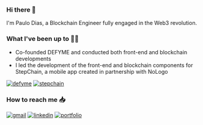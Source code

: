 ### Hi there 👋
I'm Paulo Dias, a Blockchain Engineer fully engaged in the Web3 revolution.

### What I've been up to 👨‍💻
- Co-founded DEFYME and conducted both front-end and
blockchain developments
- I led the development of the front-end and blockchain components for
StepChain, a mobile app created in partnership with NoLogo

<div id="work">
  <a href="https://defyme.io" target="_blank"><img src="https://img.shields.io/badge/DEFYME-370647?style=for-the-badge" alt="defyme"/></a>
  <a href="https://stepchain.net" target="_blank"><img src="https://img.shields.io/badge/StepChain-F95044?style=for-the-badge" alt="stepchain"/></a>
</div>

### How to reach me 📥
<div id="contact">
  <a href="mailto:phbdias25@gmail.com" target="_blank"><img src="https://img.shields.io/badge/Gmail-D14836?style=for-the-badge&logo=gmail&logoColor=white" alt="gmail"/></a>
  <a href="https://www.linkedin.com/in/phbdias" target="_blank"><img src="https://img.shields.io/badge/linkedin-%230077B5.svg?style=for-the-badge&logo=linkedin&logoColor=white" alt="linkedin"/></a>
  <a href="https://phbdias.me" target="_blank"><img src="https://img.shields.io/badge/Portfolio-255E63?style=for-the-badge&logo=About.me&logoColor=white" alt="portfolio"/></a>
</div>
